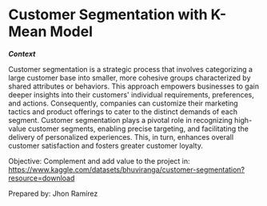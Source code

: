 # Customer Segmentation with K-Mean Model
***Context***

 Customer segmentation is a strategic process that involves categorizing a large customer base into smaller, more cohesive groups characterized by shared attributes or behaviors. This approach empowers businesses to gain deeper insights into their customers' individual requirements, preferences, and actions. Consequently, companies can customize their marketing tactics and product offerings to cater to the distinct demands of each segment. Customer segmentation plays a pivotal role in recognizing high-value customer segments, enabling precise targeting, and facilitating the delivery of personalized experiences. This, in turn, enhances overall customer satisfaction and fosters greater customer loyalty.

 Objective: Complement and add value to the project in: https://www.kaggle.com/datasets/bhuviranga/customer-segmentation?resource=download

 Prepared by: Jhon Ramírez
